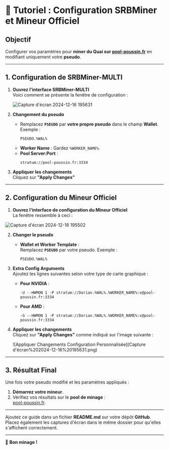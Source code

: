 # 📜 **Tutoriel : Configuration SRBMiner et Mineur Officiel**

## **Objectif**  
Configurer vos paramètres pour **miner du Quai sur [pool-poussin.fr](https://pool-poussin.fr/)** en modifiant uniquement votre **pseudo**.

---

## **1. Configuration de SRBMiner-MULTI**

1. **Ouvrez l'interface SRBMiner-MULTI**  
   Voici comment se présente la fenêtre de configuration :

   ![Capture d'écran 2024-12-16 195631](https://github.com/user-attachments/assets/dbff11c0-1de4-4833-b013-6033ce5f6045)


2. **Changement du pseudo**  
   - Remplacez **`PSEUDO`** par **votre propre pseudo** dans le champ **Wallet**.  
     Exemple :  
     ```plaintext
     PSEUDO.%WAL%
     ```
   - **Worker Name** : Gardez `%WORKER_NAME%`.  
   - **Pool Server:Port** :  
     ```plaintext
     stratum://pool-poussin.fr:3334
     ```

3. **Appliquer les changements**  
   Cliquez sur **"Apply Changes"**

---

## **2. Configuration du Mineur Officiel**

1. **Ouvrez l'interface de configuration du Mineur Officiel**  
   La fenêtre ressemble à ceci :

  ![Capture d'écran 2024-12-16 195502](https://github.com/user-attachments/assets/bd1e2389-b301-4655-825f-397e13b1ae99)


2. **Changer le pseudo**  
   - **Wallet et Worker Template** :  
     Remplacez **`PSEUDO`** par votre pseudo. Exemple :  
     ```plaintext
     PSEUDO.%WAL%
     ```  

3. **Extra Config Arguments**  
   Ajoutez les lignes suivantes selon votre type de carte graphique :

   - **Pour NVIDIA** :  
     ```plaintext
     -U --HWMON 1 -P stratum://Dorian.%WAL%.%WORKER_NAME%:x@pool-poussin.fr:3334
     ```

   - **Pour AMD** :  
     ```plaintext
     -G --HWMON 1 -P stratum://Dorian.%WAL%.%WORKER_NAME%:x@pool-poussin.fr:3334
     ```

4. **Appliquer les changements**  
   Cliquez sur **"Apply Changes"** comme indiqué sur l'image suivante :

   ![Appliquer Changements Configuration Personnalisée](Capture d'écran%202024-12-16%20195631.png)

---

## **3. Résultat Final**

Une fois votre pseudo modifié et les paramètres appliqués :
1. **Démarrez votre mineur**.
2. Vérifiez vos résultats sur le **pool de minage** :  
   [pool-poussin.fr](https://pool-poussin.fr/).

---

Ajoutez ce guide dans un fichier **README.md** sur votre dépôt **GitHub**. Placez également les captures d'écran dans le même dossier pour qu'elles s'affichent correctement.

---

🚀 **Bon minage !**
